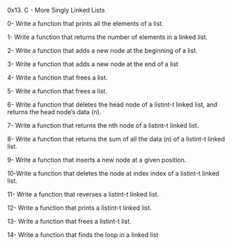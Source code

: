0x13. C - More Singly Linked Lists




0- Write a function that prints all the elements of a list.

1- Write a function that returns the number of elements in a linked list.

2- Write a function that adds a new node at the beginning of a list.

3- Write a function that adds a new node at the end of a list

4- Write a function that frees a list.

5- Write a function that frees a list.

6- Write a function that deletes the head node of a listint-t linked list, and returns the head node’s data (n).

7- Write a function that returns the nth node of a listint-t linked list.

8- Write a function that returns the sum of all the data (n) of a listint-t linked list.

9- Write a function that inserts a new node at a given position.

10-Write a function that deletes the node at index index of a listint-t linked list.

11- Write a function that reverses a listint-t linked list.

12- Write a function that prints a listint-t linked list.

13- Write a function that frees a listint-t list.

14- Write a function that finds the loop in a linked list
